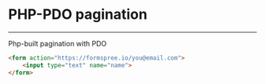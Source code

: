 <h1>PHP-PDO pagination</h1>
<hr>
<p>Php-built pagination with PDO</p>

```html
<form action="https://formspree.io/you@email.com">
    <input type="text" name="name">
</form>
```

